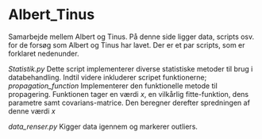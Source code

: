 # Albert_Tinus
Samarbejde mellem Albert og Tinus.
På denne side ligger data, scripts osv. for de forsøg som Albert og Tinus har lavet. Der er et par scripts, som er forklaret nedenunder.

*Statistik.py*
Dette script implementerer diverse statistiske metoder til brug i databehandling. Indtil videre inkluderer scripet funktionerne;
*propagation_function*
Implementerer den funktionelle metode til propagering. Funktionen tager
en værdi *x*, en vilkårlig fitte-funktion, dens parametre samt covarians-matrice. Den beregner derefter spredningen af denne værdi *x*

*data_renser.py*
Kigger data igennem og markerer outliers.


